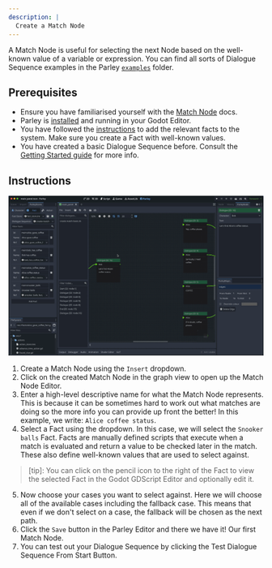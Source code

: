 ```yaml
---
description: |
  Create a Match Node
---
```


A Match Node is useful for selecting the next Node based on the well-known value
of a variable or expression. You can find all sorts of Dialogue Sequence
examples in the Parley
[`examples`](https://github.com/bisterix-studio/parley/tree/main/examples)
folder.

## Prerequisites

- Ensure you have familiarised yourself with the
  [Match Node](../nodes/match-node.md) docs.
- Parley is [installed](./installation.md) and running in your Godot Editor.
- You have followed the [instructions](./register-fact.md) to add the relevant
  facts to the system. Make sure you create a Fact with well-known values.
- You have created a basic Dialogue Sequence before. Consult the
  [Getting Started guide](./create-dialogue-sequence.md) for more info.

## Instructions

![Create a Match Node](../../../www/static/docs/create-match-node/create-match-node.gif)

1. Create a Match Node using the `Insert` dropdown.
2. Click on the created Match Node in the graph view to open up the Match Node
   Editor.
3. Enter a high-level descriptive name for what the Match Node represents. This
   is because it can be sometimes hard to work out what matches are doing so the
   more info you can provide up front the better! In this example, we write:
   `Alice coffee status`.
4. Select a Fact using the dropdown. In this case, we will select the
   `Snooker balls` Fact. Facts are manually defined scripts that execute when a
   match is evaluated and return a value to be checked later in the match. These
   also define well-known values that are used to select against.

> [tip]: You can click on the pencil icon to the right of the Fact to view the
> selected Fact in the Godot GDScript Editor and optionally edit it.

5. Now choose your cases you want to select against. Here we will choose all of
   the available cases including the fallback case. This means that even if we
   don't select on a case, the fallback will be chosen as the next path.
6. Click the `Save` button in the Parley Editor and there we have it! Our first
   Match Node.
7. You can test out your Dialogue Sequence by clicking the Test Dialogue
   Sequence From Start Button.
